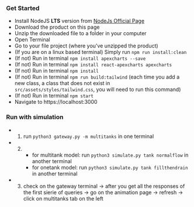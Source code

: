 ### Get Started

- Install NodeJS **LTS** version from <a href="https://nodejs.org/en/?ref=creativetim">NodeJs Official Page</a>
- Download the product on this page
- Unzip the downloaded file to a folder in your computer
- Open Terminal
- Go to your file project (where you’ve unzipped the product)
- (If you are on a linux based terminal) Simply run `npm run install:clean`
- (If not) Run in terminal `npm install apexcharts --save`     
- (If not) Run in terminal `npm install react-apexcharts apexcharts`
- (If not) Run in terminal `npm install`
- (If not) Run in terminal `npm run build:tailwind` (each time you add a new class, a class that does not exist in `src/assets/styles/tailwind.css`, you will need to run this command)
- (If not) Run in terminal `npm start`
- Navigate to https://localhost:3000


### Run with simulation
- 1. run `python3 gateway.py -m multitanks` in one terminal
- 2. - for multitank model: run `python3 simulate.py tank normalflow` in another terminal
     - for onetank model: run `python3 simulate.py tank fillthendrain` in another terminal
- 3. check on the gateway terminal -> after you get all the responses of the first sierie of queries -> go on the animation page -> refresh -> click on multitanks tab on the left